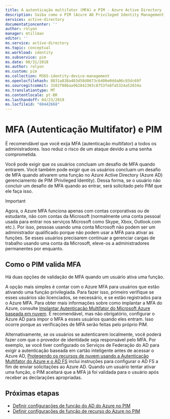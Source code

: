 ```yaml
---
title: A autenticação multifator (MFA) e PIM - Azure Active Directory | Microsoft Docs
description: Saiba como o PIM (Azure AD Privileged Identity Management) valida a MFA (autenticação multifator).
services: active-directory
documentationcenter: ''
author: rolyon
manager: mtillman
editor: ''
ms.service: active-directory
ms.topic: conceptual
ms.workload: identity
ms.subservice: pim
ms.date: 08/31/2018
ms.author: rolyon
ms.custom: pim
ms.collection: M365-identity-device-management
ms.openlocfilehash: 8831a838a403d58d8673c6400e0dda06c03dc69f
ms.sourcegitcommit: 3102f886aa962842303c8753fe8fa5324a52834a
ms.translationtype: MT
ms.contentlocale: pt-BR
ms.lasthandoff: 04/23/2019
ms.locfileid: "60442668"
---
```

# <a name="multi-factor-authentication-mfa-and-pim"></a>MFA (Autenticação Multifator) e PIM

É recomendável que você exija MFA (autenticação multifator) a todos os administradores. Isso reduz o risco de um ataque devido a uma senha comprometida.

Você pode exigir que os usuários concluam um desafio de MFA quando entrarem. Você também pode exigir que os usuários concluam um desafio de MFA quando ativarem uma função no Azure Active Directory (Azure AD) gerenciamento de PIM (Privileged Identity). Dessa forma, se o usuário não concluir um desafio de MFA quando ao entrar, será solicitado pelo PIM que ele faça isso.

> [!IMPORTANT]
> Agora, o Azure MFA funciona apenas com contas corporativas ou de estudante, não com contas da Microsoft (normalmente uma conta pessoal usada para entrar nos serviços Microsoft como Skype, Xbox, Outlook.com etc.). Por isso, pessoas usando uma conta Microsoft não podem ser um administrador qualificado porque não podem usar a MFA para ativar as funções. Se esses usuários precisarem continuar a gerenciar cargas de trabalho usando uma conta da Microsoft, eleve-os a administradores permanentes por enquanto.

## <a name="how-pim-validates-mfa"></a>Como o PIM valida MFA

Há duas opções de validação de MFA quando um usuário ativa uma função.

A opção mais simples é contar com o Azure MFA para usuários que estão ativando uma função privilegiada. Para fazer isso, primeiro verifique se esses usuários são licenciados, se necessário, e se estão registrados para o Azure MFA. Para obter mais informações sobre como implantar a MFA do Azure, consulte [Implantar Autenticação Multifator do Microsoft Azure baseada em nuvem](../authentication/howto-mfa-getstarted.md). É recomendável, mas não obrigatório, configurar o Azure AD para impor o MFA a esses usuários quando eles entram. Isso ocorre porque as verificações de MFA serão feitas pelo próprio PIM.

Alternativamente, se os usuários se autenticarem localmente, você poderá fazer com que o provedor de identidade seja responsável pelo MFA. Por exemplo, se você tiver configurado os Serviços de Federação do AD para exigir a autenticação baseada em cartão inteligente antes de acessar o Azure AD, [Protegendo os recursos de nuvem usando a Autenticação Multifator do Azure e o AD FS](../authentication/howto-mfa-adfs.md) inclui instruções para configurar o AD FS a fim de enviar solicitações ao Azure AD. Quando um usuário tentar ativar uma função, o PIM aceitará que a MFA já foi validada para o usuário após receber as declarações apropriadas.

## <a name="next-steps"></a>Próximas etapas

- [Definir configurações de função do AD do Azure no PIM](pim-how-to-change-default-settings.md)
- [Definir configurações de função de recurso do Azure no PIM](pim-resource-roles-configure-role-settings.md)
